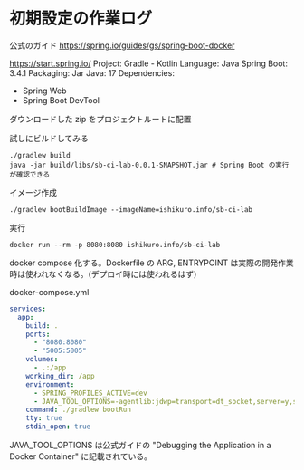 # 初期設定の作業ログ

公式のガイド
https://spring.io/guides/gs/spring-boot-docker

https://start.spring.io/
Project: Gradle - Kotlin
Language: Java
Spring Boot: 3.4.1
Packaging: Jar
Java: 17
Dependencies:
- Spring Web
- Spring Boot DevTool

ダウンロードした zip をプロジェクトルートに配置

試しにビルドしてみる
```shell
./gradlew build
java -jar build/libs/sb-ci-lab-0.0.1-SNAPSHOT.jar # Spring Boot の実行が確認できる
```

イメージ作成
```shell
./gradlew bootBuildImage --imageName=ishikuro.info/sb-ci-lab
```

実行
```shell
docker run --rm -p 8080:8080 ishikuro.info/sb-ci-lab
```

docker compose 化する。Dockerfile の ARG, ENTRYPOINT は実際の開発作業時は使われなくなる。(デプロイ時には使われるはず)

docker-compose.yml
```yaml
services:
  app:
    build: .
    ports:
      - "8080:8080"
      - "5005:5005"
    volumes:
      - .:/app
    working_dir: /app
    environment:
      - SPRING_PROFILES_ACTIVE=dev
      - JAVA_TOOL_OPTIONS=-agentlib:jdwp=transport=dt_socket,server=y,suspend=n,address=*:5005
    command: ./gradlew bootRun
    tty: true
    stdin_open: true
```

JAVA_TOOL_OPTIONS は公式ガイドの "Debugging the Application in a Docker Container" に記載されている。

